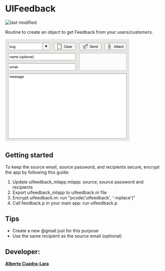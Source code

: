 # UIFeedback
![last modified](https://img.shields.io/github/last-commit/AlbertoCuadra/UIFeedback)

Routine to create an object to get Feedback from your users/customers.


<p align="left">
    <img src="https://github.com/AlbertoCuadra/UIFeedback/blob/main/images/snapshot.svg" width="400">
</p>

## Getting started

To keep the source email, source password, and recipients secure, encrypt the app by following this guide:

1. Update uifeedback_mlapp.mlapp: source, source password and recipients 
2. Export uifeedback_mlapp to uifeedback.m file
3. Encrypt uifeedback.m: run "pcode('uifeedback', '-inplace')"
4. Call feedback.p in your main app: run uifeedback.p

## Tips
- Create a new @gmail just for this purpose
- Use the same recipient as the source email (optional)

## Developer:
**[Alberto Cuadra-Lara](https://acuadralara.com/)**
